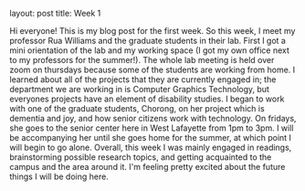 
layout: post
title: Week 1


Hi everyone! This is my blog post for the first week. So this week, I meet my professor Rua Williams and the graduate students in their lab. First I got a mini orientation of the lab and my working space (I got my own office next to my professors for the summer!). The whole lab meeting is held over zoom on thursdays because some of the students are working from home. I learned about all of the projects that they are currently engaged in; the department we are working in is Computer Graphics Technology, but everyones projects have an element of disability studies. I began to work with one of the graduate students, Chorong, on her project which is dementia and joy, and how senior citizens work with technology. On fridays, she goes to the senior center here in West Lafayette from 1pm to 3pm. I will be accompanying her until she goes home for the summer, at which point I will begin to go alone. Overall, this week I was mainly engaged in readings, brainstorming possible research topics, and getting acquainted to the campus and the area around it. I'm feeling pretty excited about the future things I will be doing here.
